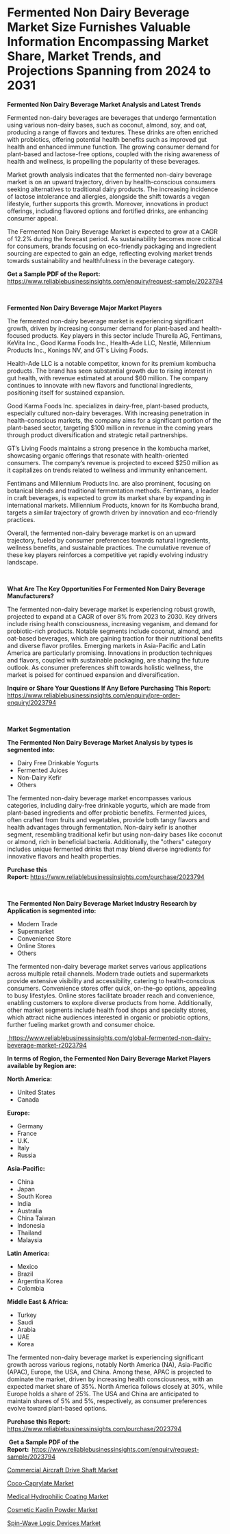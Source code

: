<p><h1>Fermented Non Dairy Beverage Market Size Furnishes Valuable Information Encompassing Market Share, Market Trends, and Projections Spanning from 2024 to 2031</h1></p><p><strong>Fermented Non Dairy Beverage Market Analysis and Latest Trends</strong></p>
<p><p>Fermented non-dairy beverages are beverages that undergo fermentation using various non-dairy bases, such as coconut, almond, soy, and oat, producing a range of flavors and textures. These drinks are often enriched with probiotics, offering potential health benefits such as improved gut health and enhanced immune function. The growing consumer demand for plant-based and lactose-free options, coupled with the rising awareness of health and wellness, is propelling the popularity of these beverages.</p><p>Market growth analysis indicates that the fermented non-dairy beverage market is on an upward trajectory, driven by health-conscious consumers seeking alternatives to traditional dairy products. The increasing incidence of lactose intolerance and allergies, alongside the shift towards a vegan lifestyle, further supports this growth. Moreover, innovations in product offerings, including flavored options and fortified drinks, are enhancing consumer appeal.</p><p>The Fermented Non Dairy Beverage Market is expected to grow at a CAGR of 12.2% during the forecast period. As sustainability becomes more critical for consumers, brands focusing on eco-friendly packaging and ingredient sourcing are expected to gain an edge, reflecting evolving market trends towards sustainability and healthfulness in the beverage category.</p></p>
<p><strong>Get a Sample PDF of the Report:&nbsp;</strong> <a href="https://www.reliablebusinessinsights.com/enquiry/request-sample/2023794?utm_campaign=1571&utm_medium=2&utm_source=Github&utm_content=ia&utm_term=30102024&utm_id=fermented-non-dairy-beverage">https://www.reliablebusinessinsights.com/enquiry/request-sample/2023794</a></p>
<p>&nbsp;</p>
<p><strong>Fermented Non Dairy Beverage Major Market Players</strong></p>
<p><p>The fermented non-dairy beverage market is experiencing significant growth, driven by increasing consumer demand for plant-based and health-focused products. Key players in this sector include Thurella AG, Fentimans, KeVita Inc., Good Karma Foods Inc., Health-Ade LLC, Nestlé, Millennium Products Inc., Konings NV, and GT's Living Foods.</p><p>Health-Ade LLC is a notable competitor, known for its premium kombucha products. The brand has seen substantial growth due to rising interest in gut health, with revenue estimated at around $60 million. The company continues to innovate with new flavors and functional ingredients, positioning itself for sustained expansion.</p><p>Good Karma Foods Inc. specializes in dairy-free, plant-based products, especially cultured non-dairy beverages. With increasing penetration in health-conscious markets, the company aims for a significant portion of the plant-based sector, targeting $100 million in revenue in the coming years through product diversification and strategic retail partnerships.</p><p>GT’s Living Foods maintains a strong presence in the kombucha market, showcasing organic offerings that resonate with health-oriented consumers. The company’s revenue is projected to exceed $250 million as it capitalizes on trends related to wellness and immunity enhancement.</p><p>Fentimans and Millennium Products Inc. are also prominent, focusing on botanical blends and traditional fermentation methods. Fentimans, a leader in craft beverages, is expected to grow its market share by expanding in international markets. Millennium Products, known for its Kombucha brand, targets a similar trajectory of growth driven by innovation and eco-friendly practices. </p><p>Overall, the fermented non-dairy beverage market is on an upward trajectory, fueled by consumer preferences towards natural ingredients, wellness benefits, and sustainable practices. The cumulative revenue of these key players reinforces a competitive yet rapidly evolving industry landscape.</p></p>
<p>&nbsp;</p>
<p><strong>What Are The Key Opportunities For Fermented Non Dairy Beverage Manufacturers?</strong></p>
<p><p>The fermented non-dairy beverage market is experiencing robust growth, projected to expand at a CAGR of over 8% from 2023 to 2030. Key drivers include rising health consciousness, increasing veganism, and demand for probiotic-rich products. Notable segments include coconut, almond, and oat-based beverages, which are gaining traction for their nutritional benefits and diverse flavor profiles. Emerging markets in Asia-Pacific and Latin America are particularly promising. Innovations in production techniques and flavors, coupled with sustainable packaging, are shaping the future outlook. As consumer preferences shift towards holistic wellness, the market is poised for continued expansion and diversification.</p></p>
<p><strong>Inquire or Share Your Questions If Any Before Purchasing This Report:</strong> <a href="https://www.reliablebusinessinsights.com/enquiry/pre-order-enquiry/2023794?utm_campaign=1571&utm_medium=2&utm_source=Github&utm_content=ia&utm_term=30102024&utm_id=fermented-non-dairy-beverage">https://www.reliablebusinessinsights.com/enquiry/pre-order-enquiry/2023794</a></p>
<p>&nbsp;</p>
<p><strong>Market Segmentation</strong></p>
<p><strong>The Fermented Non Dairy Beverage Market Analysis by types is segmented into:</strong></p>
<p><ul><li>Dairy Free Drinkable Yogurts</li><li>Fermented Juices</li><li>Non-Dairy Kefir</li><li>Others</li></ul></p>
<p><p>The fermented non-dairy beverage market encompasses various categories, including dairy-free drinkable yogurts, which are made from plant-based ingredients and offer probiotic benefits. Fermented juices, often crafted from fruits and vegetables, provide both tangy flavors and health advantages through fermentation. Non-dairy kefir is another segment, resembling traditional kefir but using non-dairy bases like coconut or almond, rich in beneficial bacteria. Additionally, the "others" category includes unique fermented drinks that may blend diverse ingredients for innovative flavors and health properties.</p></p>
<p><strong>Purchase this Report:&nbsp;</strong><a href="https://www.reliablebusinessinsights.com/purchase/2023794?utm_campaign=1571&utm_medium=2&utm_source=Github&utm_content=ia&utm_term=30102024&utm_id=fermented-non-dairy-beverage">https://www.reliablebusinessinsights.com/purchase/2023794</a></p>
<p>&nbsp;</p>
<p><strong>The Fermented Non Dairy Beverage Market Industry Research by Application is segmented into:</strong></p>
<p><ul><li>Modern Trade</li><li>Supermarket</li><li>Convenience Store</li><li>Online Stores</li><li>Others</li></ul></p>
<p><p>The fermented non-dairy beverage market serves various applications across multiple retail channels. Modern trade outlets and supermarkets provide extensive visibility and accessibility, catering to health-conscious consumers. Convenience stores offer quick, on-the-go options, appealing to busy lifestyles. Online stores facilitate broader reach and convenience, enabling customers to explore diverse products from home. Additionally, other market segments include health food shops and specialty stores, which attract niche audiences interested in organic or probiotic options, further fueling market growth and consumer choice.</p></p>
<p><a href="https://www.reliablebusinessinsights.com/global-fermented-non-dairy-beverage-market-r2023794?utm_campaign=1571&utm_medium=2&utm_source=Github&utm_content=ia&utm_term=30102024&utm_id=fermented-non-dairy-beverage">&nbsp;https://www.reliablebusinessinsights.com/global-fermented-non-dairy-beverage-market-r2023794</a></p>
<p><strong>In terms of Region, the Fermented Non Dairy Beverage Market Players available by Region are:</strong></p>
<p>
    <p> <strong> North America: </strong>
        <ul>
            <li>United States</li>
            <li>Canada</li>
        </ul>
        </p> 
    <p> <strong> Europe: </strong>
        <ul>
            <li>Germany</li>
            <li>France</li>
            <li>U.K.</li>
            <li>Italy</li>
            <li>Russia</li>
        </ul>
        </p> 
    <p> <strong> Asia-Pacific: </strong>
        <ul>
            <li>China</li>
            <li>Japan</li>
            <li>South Korea</li>
            <li>India</li>
            <li>Australia</li>
            <li>China Taiwan</li>
            <li>Indonesia</li>
            <li>Thailand</li>
            <li>Malaysia</li>
        </ul>
        </p> 
    <p> <strong> Latin America: </strong>
        <ul>
            <li>Mexico</li>
            <li>Brazil</li>
            <li>Argentina Korea</li>
            <li>Colombia</li>
        </ul>
        </p> 
    <p> <strong> Middle East & Africa: </strong>
        <ul>
            <li>Turkey</li>
            <li>Saudi</li>
            <li>Arabia</li>
            <li>UAE</li>
            <li>Korea</li>
        </ul>
    </p>
    </p>
<p><p>The fermented non-dairy beverage market is experiencing significant growth across various regions, notably North America (NA), Asia-Pacific (APAC), Europe, the USA, and China. Among these, APAC is projected to dominate the market, driven by increasing health consciousness, with an expected market share of 35%. North America follows closely at 30%, while Europe holds a share of 25%. The USA and China are anticipated to maintain shares of 5% and 5%, respectively, as consumer preferences evolve toward plant-based options.</p></p>
<p><strong>Purchase this Report: </strong><a href="https://www.reliablebusinessinsights.com/purchase/2023794?utm_campaign=1571&utm_medium=2&utm_source=Github&utm_content=ia&utm_term=30102024&utm_id=fermented-non-dairy-beverage">https://www.reliablebusinessinsights.com/purchase/2023794</a></p>
<p>&nbsp;<strong>Get a Sample PDF of the Report:&nbsp;&nbsp;</strong><a href="https://www.reliablebusinessinsights.com/enquiry/request-sample/2023794?utm_campaign=1571&utm_medium=2&utm_source=Github&utm_content=ia&utm_term=30102024&utm_id=fermented-non-dairy-beverage">https://www.reliablebusinessinsights.com/enquiry/request-sample/2023794</a></p>
<p><strong></strong></p>
<p><p><a href="https://www.linkedin.com/pulse/global-perspectives-commercial-aircraft-drive-shaft-market-rnd5f?utm_campaign=1571&utm_medium=2&utm_source=Github&utm_content=ia&utm_term=30102024&utm_id=fermented-non-dairy-beverage">Commercial Aircraft Drive Shaft Market</a></p><p><a href="https://www.linkedin.com/pulse/future-ready-strategic-insights-global-coco-caprylate-market-ncroc?utm_campaign=1571&utm_medium=2&utm_source=Github&utm_content=ia&utm_term=30102024&utm_id=fermented-non-dairy-beverage">Coco-Caprylate Market</a></p><p><a href="https://www.linkedin.com/pulse/medical-hydrophilic-coating-market-revolution-size-share-emerging-3zkff?utm_campaign=1571&utm_medium=2&utm_source=Github&utm_content=ia&utm_term=30102024&utm_id=fermented-non-dairy-beverage">Medical Hydrophilic Coating Market</a></p><p><a href="https://www.linkedin.com/pulse/cosmetic-kaolin-powder-market-indicators-size-regional-breakdown-sxabc?utm_campaign=1571&utm_medium=2&utm_source=Github&utm_content=ia&utm_term=30102024&utm_id=fermented-non-dairy-beverage">Cosmetic Kaolin Powder Market</a></p><p><a href="https://www.linkedin.com/pulse/global-spin-wave-logic-devices-market-focus-application-yxkne?utm_campaign=1571&utm_medium=2&utm_source=Github&utm_content=ia&utm_term=30102024&utm_id=fermented-non-dairy-beverage">Spin-Wave Logic Devices Market</a></p></p>